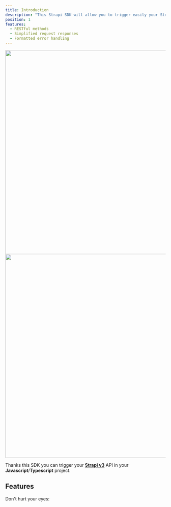 ```yaml
---
title: Introduction
description: "This Strapi SDK will allow you to trigger easily your Strapi API"
position: 1
features:
  - RESTful methods
  - Simplified request responses
  - Formatted error handling
---
```


<img src="/preview-light.png" class="light-img" width="1280" height="640" alt=""/>
<img src="/preview-dark.png" class="dark-img" width="1280" height="640" alt=""/>

Thanks this SDK you can trigger your **[Strapi v3](https://strapi.io)** API in your **<span class="text-primary-500">Javascript</span>**/**<span class="text-primary-500">Typescript</span>** project.

## Features

<list :items="features"></list>

<alert type="info">
<p class="flex items-center">Don't hurt your eyes:&nbsp;<app-color-switcher class="inline-flex ml-2"><app-color-switcher></p>
</alert>
